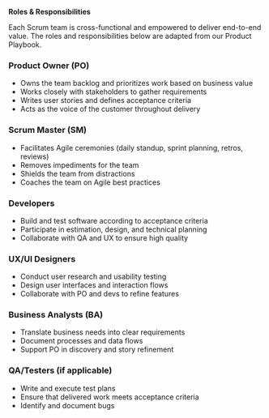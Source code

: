 **Roles & Responsibilities**

Each Scrum team is cross-functional and empowered to deliver end-to-end value. The roles and responsibilities below are adapted from our Product Playbook.

### Product Owner (PO)
- Owns the team backlog and prioritizes work based on business value
- Works closely with stakeholders to gather requirements
- Writes user stories and defines acceptance criteria
- Acts as the voice of the customer throughout delivery

### Scrum Master (SM)
- Facilitates Agile ceremonies (daily standup, sprint planning, retros, reviews)
- Removes impediments for the team
- Shields the team from distractions
- Coaches the team on Agile best practices

### Developers
- Build and test software according to acceptance criteria
- Participate in estimation, design, and technical planning
- Collaborate with QA and UX to ensure high quality

### UX/UI Designers
- Conduct user research and usability testing
- Design user interfaces and interaction flows
- Collaborate with PO and devs to refine features

### Business Analysts (BA)
- Translate business needs into clear requirements
- Document processes and data flows
- Support PO in discovery and story refinement

### QA/Testers (if applicable)
- Write and execute test plans
- Ensure that delivered work meets acceptance criteria
- Identify and document bugs

